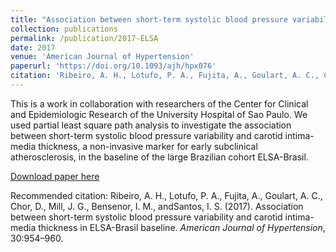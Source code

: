 ```yaml
---
title: "Association between short-term systolic blood pressure variability and carotid intima-media thickness in ELSA-Brasil baseline."
collection: publications
permalink: /publication/2017-ELSA
date: 2017
venue: 'American Journal of Hypertension'
paperurl: 'https://doi.org/10.1093/ajh/hpx076'
citation: 'Ribeiro, A. H., Lotufo, P. A., Fujita, A., Goulart, A. C., Chor, D., Mill, J. G., Bensenor, I. M., andSantos, I. S. (2017). Association between short-term systolic blood pressure variability and carotid intima-media thickness in ELSA-Brasil baseline. <i>American Journal of Hypertension</i>, 30:954–960.'
---
```

This is a work in collaboration with researchers of the Center for Clinical and Epidemiologic Research of the University Hospital of Sao Paulo. We used partial least square path analysis to investigate the association between short-term systolic blood pressure variability and carotid intima-media thickness, a non-invasive marker for early subclinical atherosclerosis, in the baseline of the large Brazilian cohort ELSA-Brasil. 

[Download paper here](https://doi.org/10.1093/ajh/hpx076)

Recommended citation:  Ribeiro, A. H., Lotufo, P. A., Fujita, A., Goulart, A. C., Chor, D., Mill, J. G., Bensenor, I. M., andSantos, I. S. (2017). Association between short-term systolic blood pressure variability and carotid intima-media thickness in ELSA-Brasil baseline. <i>American Journal of Hypertension</i>, 30:954–960.
